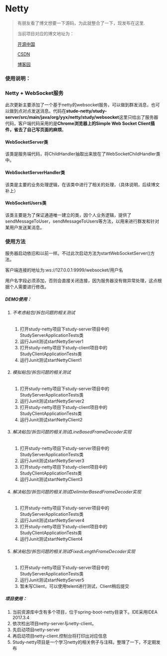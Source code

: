 # Netty

> 有朋友看了博文想要一下源码，为此就整合了一下，现发布在这里.
>
> 当前项目对应的博文地址为：
>
> [开源中国](https://my.oschina.net/yzwjyw/blog/1614889)
>
> [CSDN](http://blog.csdn.net/yuanzhenwei521/article/details/79194275)
>
> [博客园](http://www.cnblogs.com/tdg-yyx/p/8376842.html)

### 使用说明：

### Netty + WebSocket服务

此次更新主要添加了一个基于netty的websocket服务，可以做到群发消息，也可以做到点对点发送消息。代码在**stude-netty/study-server/src/main/java/org/yyx/netty/study/websocket**这里只给出了服务器代码，客户端代码采用的是**Chrome浏览器上的Simple Web Socket Client插件，省去了自己写页面的麻烦**。

#### WebSocketServer类

该类是服务端代码，将ChildHandler抽取出来放在了WebSocketChildHandler类中。

#### WebSocketServerHandler类

该类是主要的业务处理逻辑，在该类中进行了相关的处理，（具体说明，后续博文补上）

#### WebSocketUsers类

该类主要是为了保证通道唯一建立的类，因个人业务逻辑，提供了sendMessageToUser，sendMessageToUsers等方法，以用来进行群发和针对某用户发送某消息。

### 使用方法

服务器启动依旧和以前一样。不过此次启动方法为startWebSocketServer()方法。

客户端连接的地址为:ws://127.0.0.1:9999/websocket/用户名

用户名字段必须添加，否则会直接关闭连接，因为服务器没有做异常处理，这点根据个人需要进行修改。



##### DEMO使用：

1. ###### 不考虑粘包/拆包问题的相关测试

   1. 打开study-netty项目下study-server项目中的StudyServerApplicationTests类
   2. 运行Junit测试startNettyServer1
   3. 打开study-netty项目下study-client项目中的StudyClientApplicationTests类
   4. 运行Junit测试startNettyClient1

2. ###### 模拟粘包/拆包问题的相关测试

   1. 打开study-netty项目下study-server项目中的StudyServerApplicationTests类
   2. 运行Junit测试startNettyServer2
   3. 打开study-netty项目下study-client项目中的StudyClientApplicationTests类
   4. 运行Junit测试startNettyClient2

3. ###### 解决粘包/拆包问题的相关测试LineBasedFrameDecoder实现

   1. 打开study-netty项目下study-server项目中的StudyServerApplicationTests类
   2. 运行Junit测试startNettyServer3
   3. 打开study-netty项目下study-client项目中的StudyClientApplicationTests类
   4. 运行Junit测试startNettyClient3

4. ###### 解决粘包/拆包问题的相关测试DelimiterBasedFrameDecoder实现

   1. 打开study-netty项目下study-server项目中的StudyServerApplicationTests类
   2. 运行Junit测试startNettyServer4
   3. 打开study-netty项目下study-client项目中的StudyClientApplicationTests类
   4. 运行Junit测试startNettyClient4

5. ###### 解决粘包/拆包问题的相关测试FixedLengthFrameDecoder实现

   1. 打开study-netty项目下study-server项目中的StudyServerApplicationTests类
   2. 运行Junit测试startNettyServer5
   3. 暂未写Client，可以使用telent进行测试，Client稍后提交



##### 项目使用：

1. 当前资源库中含有多个项目，位于spring-boot-netty目录下。IDE采用IDEA 2017.3.4
2. 依次检出项目netty-server与netty-client。
3. 先启动项目netty-server
4. 再启动项目netty-client.控制台将打印出对应信息
5. Study-netty项目是一个学习netty的相关例子与注释。整理了一下，不定期发布

